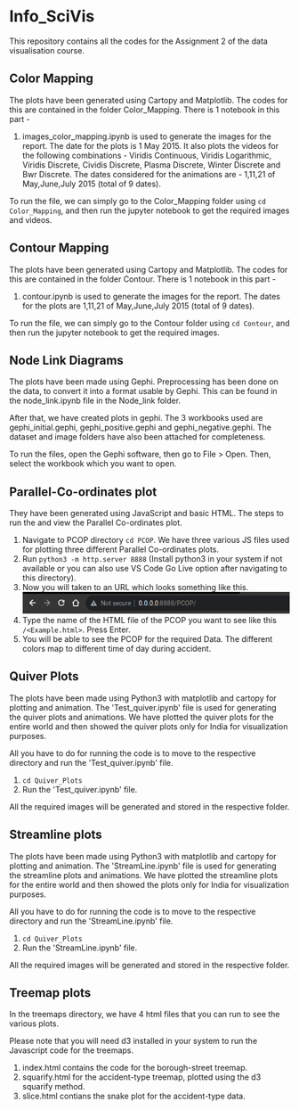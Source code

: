 # Info_SciVis

This repository contains all the codes for the Assignment 2 of the data visualisation course.

## Color Mapping
The plots have been generated using Cartopy and Matplotlib. The codes for this are contained in the folder Color_Mapping. There is 1 notebook in this part - 

1. images_color_mapping.ipynb is used to generate the images for the report. The date for the plots is 1 May 2015. It also plots the videos for the following combinations - Viridis Continuous, Viridis Logarithmic, Viridis Discrete, Cividis Discrete, Plasma Discrete, Winter Discrete and Bwr Discrete. The dates considered for the animations are - 1,11,21 of May,June,July 2015 (total of 9 dates).

To run the file, we can simply go to the Color_Mapping folder using `cd Color_Mapping`, and then run the jupyter notebook to get the required images and videos.

## Contour Mapping
The plots have been generated using Cartopy and Matplotlib. The codes for this are contained in the folder Contour. There is 1 notebook in this part - 

1. contour.ipynb is used to generate the images for the report. The dates for the plots are 1,11,21 of May,June,July 2015 (total of 9 dates).

To run the file, we can simply go to the Contour folder using `cd Contour`, and then run the jupyter notebook to get the required images.
 
## Node Link Diagrams
The plots have been made using Gephi. Preprocessing has been done on the data, to convert it into a format usable by Gephi. This can be found in the node_link.ipynb file in the Node_link folder.

After that, we have created plots in gephi. The 3 workbooks used are gephi_initial.gephi, gephi_positive.gephi and gephi_negative.gephi. The dataset and image folders have also been attached for completeness.

To run the files, open the Gephi software, then go to File > Open. Then, select the workbook which you want to open.

## Parallel-Co-ordinates plot
They have been generated using JavaScript and basic HTML. The steps to run the and view the Parallel Co-ordinates plot.

1. Navigate to PCOP directory `cd PCOP`. We have three various JS files used for plotting three different Parallel Co-ordinates plots.
2. Run ` python3 -m http.server 8888 ` (Install python3 in your system if not available or you can also use VS Code Go Live option after navigating to this directory).
3. Now you will taken to an URL which looks something like this. ![plot](./ReadmeImages/Header.png)
4. Type the name of the HTML file of the PCOP you want to see like this `/<Example.html>`. Press Enter.
5. You will be able to see the PCOP for the required Data. The different colors map to different time of day during accident.


## Quiver Plots
The plots have been made using Python3 with matplotlib and cartopy for plotting and animation. The 'Test_quiver.ipynb' file is used for generating the quiver plots and animations. We have plotted the quiver plots for the entire world and then showed the quiver plots only for India for visualization purposes.

All you have to do for running the code is to move to the respective directory and run the 'Test_quiver.ipynb' file. 

1. `cd Quiver_Plots`
2. Run the 'Test_quiver.ipynb' file.

All the required images will be generated and stored in the respective folder.

## Streamline plots

The plots have been made using Python3 with matplotlib and cartopy for plotting and animation. The 'StreamLine.ipynb' file is used for generating the streamline plots and animations. We have plotted the streamline plots for the entire world and then showed the plots only for India for visualization purposes.

All you have to do for running the code is to move to the respective directory and run the 'StreamLine.ipynb' file. 

1. `cd Quiver_Plots`
2.  Run the 'StreamLine.ipynb' file.

All the required images will be generated and stored in the respective folder.

## Treemap plots
In the treemaps directory, we have 4 html files that you can run to see the various plots.

Please note that you will need d3 installed in your system to run the Javascript code for the treemaps.

1. index.html contains the code for the borough-street treemap.
2. squarify.html for the accident-type treemap, plotted using the d3 squarify method.
3. slice.html contians the snake plot for the accident-type data.
